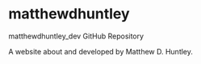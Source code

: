 # matthewdhuntley
matthewdhuntley_dev GitHub Repository

A website about and developed by Matthew D. Huntley. 
